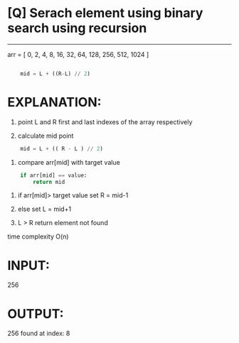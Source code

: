# [Q] Serach element using binary search using recursion

---

arr = [ 0, 2, 4, 8, 16, 32, 64, 128, 256, 512, 1024 ]

```python

    mid = L + ((R-L) // 2)

```

# EXPLANATION:

1. point L and R first and last indexes of the array respectively

1. calculate mid point

```python
    mid = L + (( R - L ) // 2)
```

1. compare arr[mid] with target value

```python
    if arr[mid] == value:
        return mid
```

1. if arr[mid]> target value
   set R = mid-1

1. else
   set L = mid+1

1. L > R
   return element not found

time complexity O(n)

# INPUT:

256

# OUTPUT:

256 found at index: 8
